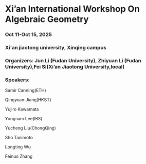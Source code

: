 # Xi’an International Workshop On Algebraic Geometry
### Oct 11-Oct 15, 2025
### Xi'an jiaotong university, Xinqing campus
### Organizers: Jun Li (Fudan University), Zhiyuan Li (Fudan University),Fei Si(Xi’an Jiaotong University,local) 

### Speakers:
Samir Canning(ETH) 

Qingyuan Jiang(HKST)

Yujiro Kawamata

Yongnam Lee(IBS)

Yucheng Liu(ChongQing)

Sho Tanimoto

Longting Wu

Feinuo Zhang

